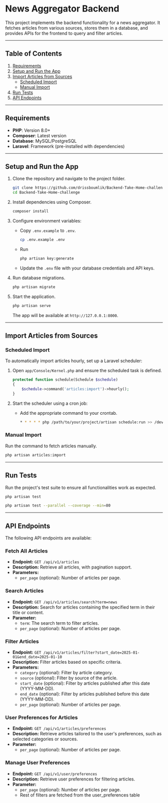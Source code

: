 # News Aggregator Backend

This project implements the backend functionality for a news aggregator. It fetches articles from various sources, stores them in a database, and provides APIs for the frontend to query and filter articles.

---

## Table of Contents

1. [Requirements](#requirements)
2. [Setup and Run the App](#setup-and-run-the-app)
3. [Import Articles from Sources](#import-articles-from-sources)
    - [Scheduled Import](#scheduled-import)
    - [Manual Import](#manual-import)
4. [Run Tests](#run-tests)
5. [API Endpoints](#api-endpoints)

---

## Requirements

- **PHP**: Version 8.0+
- **Composer**: Latest version
- **Database**: MySQL/PostgreSQL
- **Laravel**: Framework (pre-installed with dependencies)

---

## Setup and Run the App

1. Clone the repository and navigate to the project folder.

    ```bash
    git clone https://github.com/drissboumlik/Backend-Take-Home-challenge/
    cd Backend-Take-Home-challenge
    ```

2. Install dependencies using Composer.

    ```bash
    composer install
    ```

3. Configure environment variables:
    - Copy `.env.example` to `.env`.
        ```bash
        cp .env.example .env
        ```
    - Run 
        ```bash 
        php artisan key:generate
        ```
    - Update the `.env` file with your database credentials and API keys.


4. Run database migrations.

    ```bash
    php artisan migrate
    ```

5. Start the application.

    ```bash
    php artisan serve
    ```

    The app will be available at `http://127.0.0.1:8000`.

---

## Import Articles from Sources

### Scheduled Import

To automatically import articles hourly, set up a Laravel scheduler:

1. Open `app/Console/Kernel.php` and ensure the scheduled task is defined.

    ```php
    protected function schedule(Schedule $schedule)
    {
        $schedule->command('articles:import')->hourly();
    }
    ```

2. Start the scheduler using a cron job:
    - Add the appropriate command to your crontab.

        ```bash
        * * * * * php /path/to/your/project/artisan schedule:run >> /dev/null 2>&1
        ```


### Manual Import

Run the command to fetch articles manually.
```bash
php artisan articles:import
```

---

## Run Tests

Run the project's test suite to ensure all functionalities work as expected.

```bash
php artisan test
```

```bash
php artisan test --parallel --coverage --min=80
```

---

## API Endpoints

The following API endpoints are available:

### Fetch All Articles

- **Endpoint:** `GET /api/v1/articles`  
- **Description:** Retrieve all articles, with pagination support.  
- **Parameters:**
  - `per_page` (optional): Number of articles per page.

### Search Articles
- **Endpoint:** `GET /api/v1/articles/search?term=news`  
- **Description:** Search for articles containing the specified term in their title or content.  
- **Parameter:**
  - `term`: The search term to filter articles.  
  - `per_page` (optional): Number of articles per page.

### Filter Articles
- **Endpoint:** `GET /api/v1/articles/filter?start_date=2025-01-01&end_date=2025-01-10`  
- **Description:** Filter articles based on specific criteria.  
- **Parameters:**
  - `category` (optional): Filter by article category.
  - `source` (optional): Filter by source of the article.
  - `start_date` (optional): Filter by articles published after this date (YYYY-MM-DD).
  - `end_date` (optional): Filter by articles published before this date (YYYY-MM-DD).
  - `per_page` (optional): Number of articles per page.

### User Preferences for Articles
- **Endpoint:** `GET /api/v1/articles/preferences`  
- **Description:** Retrieve articles tailored to the user's preferences, such as selected categories or sources.  
- **Parameter:**
  - `per_page` (optional): Number of articles per page.

### Manage User Preferences
- **Endpoint:** `GET /api/v1/user/preferences`  
- **Description:** Retrieve user preferences for filtering articles.  
- **Parameter:**
    - `per_page` (optional): Number of articles per page.
    - Rest of filters are fetched from the user_preferences table
